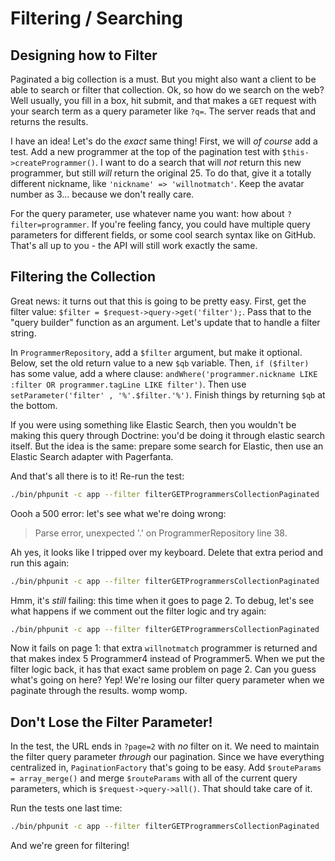 # Filtering / Searching

## Designing how to Filter

Paginated a big collection is a must. But you might also want a client to be able
to search or filter that collection. Ok, so how do we search on the web? Well usually,
you fill in a box, hit submit, and that makes a `GET` request with your search term
as a query parameter like `?q=`. The server reads that and returns the results. 

I have an idea! Let's do the *exact* same thing! First, we will *of course* add a
test. Add a new programmer at the top of the pagination test with
`$this->createProgrammer()`. I want to do a search that will *not* return this new
programmer, but still *will* return the original 25. To do that, give it a totally
different nickname, like `'nickname' => 'willnotmatch'`. Keep the avatar number as
3... because we don't really care.

For the query parameter, use whatever name you want: how about `?filter=programmer`.
If you're feeling fancy, you could have multiple query parameters for different
fields, or some cool search syntax like on GitHub. That's all up to you - the API
will still work exactly the same.

## Filtering the Collection

Great news: it turns out that this is going to be pretty easy. First, get the filter
value: `$filter = $request->query->get('filter');`. Pass that to the "query builder"
function as an argument. Let's update that to handle a filter string.

In `ProgrammerRepository`, add a `$filter` argument, but make it optional. Below,
set the old return value to a new `$qb` variable. Then, `if ($filter)` has some value,
add a where clause: `andWhere('programmer.nickname LIKE :filter OR programmer.tagLine LIKE filter')`.
Then use `setParameter('filter' , '%'.$filter.'%')`. Finish things by returning `$qb`
at the bottom.

If you were using something like Elastic Search, then you wouldn't be making this
query through Doctrine: you'd be doing it through elastic search itself. But the
idea is the same: prepare some search for Elastic, then use an Elastic Search adapter
with Pagerfanta.

And that's all there is to it! Re-run the test:

```bash
./bin/phpunit -c app --filter filterGETProgrammersCollectionPaginated
```

Oooh a 500 error: let's see what we're doing wrong:

> Parse error, unexpected '.' on ProgrammerRepository line 38.

Ah yes, it looks like I tripped over my keyboard. Delete that extra period and run
this again:

```bash
./bin/phpunit -c app --filter filterGETProgrammersCollectionPaginated
```

Hmm, it's *still* failing: this time when it goes to page 2. To debug, let's see what
happens if we comment out the filter logic and try again:

```bash
./bin/phpunit -c app --filter filterGETProgrammersCollectionPaginated
```

Now it fails on page 1: that extra `willnotmatch` programmer is returned and that
makes index 5 Programmer4 instead of Programmer5. When we put the filter logic back,
it has that exact same problem on page 2. Can you guess what's going on here? Yep!
We're losing our filter query parameter when we paginate through the results.
womp womp.

## Don't Lose the Filter Parameter!

In the test, the URL ends in `?page=2` with *no* filter on it. We need to maintain
the filter query parameter *through* our pagination. Since we have everything centralized
in, `PaginationFactory` that's going to be easy. Add `$routeParams = array_merge()`
and merge `$routeParams` with all of the current query parameters, which is
`$request->query->all()`. That should take care of it.

Run the tests one last time:

```bash
./bin/phpunit -c app --filter filterGETProgrammersCollectionPaginated
```

And we're green for filtering!
